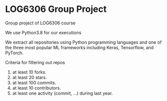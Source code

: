 # LOG6306 Group Project
Group project of LOG6306 course

We use Python3.8 for our executions

We extract all repositories using Python programming languages and one of the three most popular ML frameworks including Keras, Tensorflow, and PyTorch. 

Criteria for filtering out repos
1. at least 10 forks.
2. at least 20 stars.
3. at least 100 commits.
4. at least 10 contributors.
5. at least one activity (commit, ...) during last year.